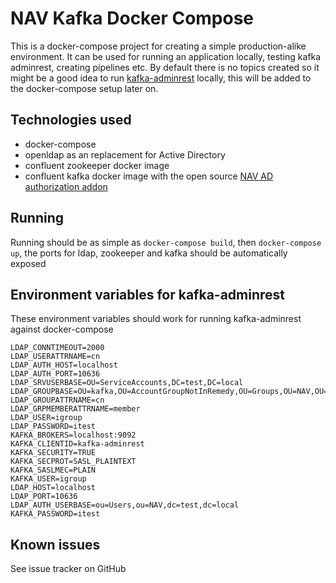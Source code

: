 # NAV Kafka Docker Compose
This is a docker-compose project for creating a simple production-alike environment. It can be used for running an application locally, testing kafka adminrest, creating pipelines etc. By default there is no topics created so it might be a good idea to run [kafka-adminrest](https://github.com/navikt/kafka-adminrest/) locally, this will be added to the docker-compose setup later on.

## Technologies used
* docker-compose
* openldap as an replacement for Active Directory
* confluent zookeeper docker image
* confluent kafka docker image with the open source [NAV AD authorization addon](https://github.com/navikt/kafka-plain-saslserver-2-ad)

## Running
Running should be as simple as `docker-compose build`, then `docker-compose up`, the ports for ldap, zookeeper and kafka should be automatically exposed

## Environment variables for kafka-adminrest
These environment variables should work for running kafka-adminrest against docker-compose
```
LDAP_CONNTIMEOUT=2000
LDAP_USERATTRNAME=cn
LDAP_AUTH_HOST=localhost
LDAP_AUTH_PORT=10636
LDAP_SRVUSERBASE=OU=ServiceAccounts,DC=test,DC=local
LDAP_GROUPBASE=OU=kafka,OU=AccountGroupNotInRemedy,OU=Groups,OU=NAV,OU=BusinessUnits,DC=test,DC=local
LDAP_GROUPATTRNAME=cn
LDAP_GRPMEMBERATTRNAME=member
LDAP_USER=igroup
LDAP_PASSWORD=itest
KAFKA_BROKERS=localhost:9092
KAFKA_CLIENTID=kafka-adminrest
KAFKA_SECURITY=TRUE
KAFKA_SECPROT=SASL_PLAINTEXT
KAFKA_SASLMEC=PLAIN
KAFKA_USER=igroup
LDAP_HOST=localhost
LDAP_PORT=10636
LDAP_AUTH_USERBASE=ou=Users,ou=NAV,dc=test,dc=local
KAFKA_PASSWORD=itest
```

## Known issues
See issue tracker on GitHub